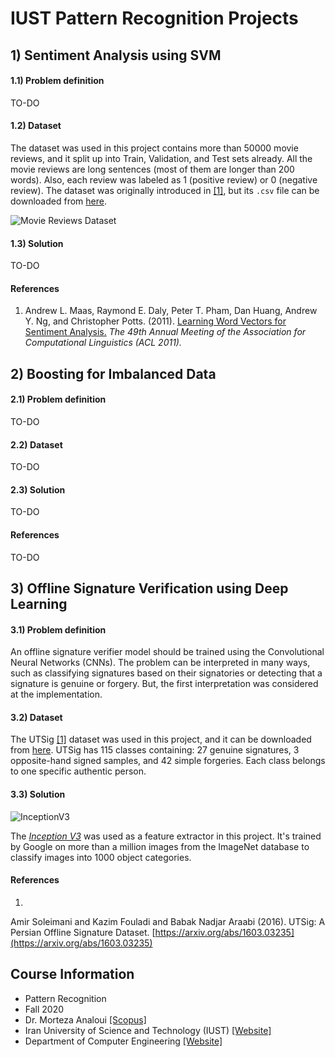 # IUST Pattern Recognition Projects
## 1) Sentiment Analysis using SVM

#### 1.1) Problem definition

TO-DO

#### 1.2) Dataset

The dataset was used in this project contains more than 50000 movie reviews, and it split up into Train, Validation, and Test sets already. All the movie reviews are long sentences (most of them are longer than 200 words). Also, each review was labeled as 1 (positive review) or 0 (negative review).  The dataset was originally introduced in [[1]](http://ai.stanford.edu/~amaas/data/sentiment/), but its `.csv` file can be downloaded from [here](https://www.kaggle.com/columbine/imdb-dataset-sentiment-analysis-in-csv-format).

![Movie Reviews Dataset](https://drive.google.com/uc?id=1wKr65vtfHEIPSr74CCeGw-FJEaq9_qZr)

#### 1.3) Solution

TO-DO

#### References

1. Andrew L. Maas, Raymond E. Daly, Peter T. Pham, Dan Huang, Andrew Y. Ng, and Christopher Potts. (2011). [Learning Word Vectors for Sentiment Analysis.](http://ai.stanford.edu/~amaas/papers/wvSent_acl2011.pdf) *The 49th Annual Meeting of the Association for Computational Linguistics (ACL 2011).*

## 2) Boosting for Imbalanced Data

#### 2.1) Problem definition

TO-DO

#### 2.2) Dataset

TO-DO

#### 2.3) Solution

TO-DO

#### References

TO-DO

## 3) Offline Signature Verification using Deep Learning

#### 3.1) Problem definition

An offline signature verifier model should be trained using the Convolutional Neural Networks (CNNs). The problem can be interpreted in many ways, such as classifying signatures based on their signatories or detecting that a signature is genuine or forgery. But, the first interpretation was considered at the implementation.

#### 3.2) Dataset

The UTSig [[1]](http://mlcm.ut.ac.ir/Datasets.html) dataset was used in this project, and it can be downloaded from [here](https://drive.google.com/drive/u/1/folders/0B0CjHfsXJLLObEZFNVdoMlFIODg). UTSig has 115 classes containing: 27 genuine signatures, 3 opposite-hand signed samples, and 42 simple forgeries. Each class belongs to one specific authentic person.

#### 3.3) Solution

![InceptionV3](https://drive.google.com/uc?id=18c3Q5kx58NGvHZEmIw13jc8APi18FMDI)

The [*Inception V3*](https://keras.io/api/applications/inceptionv3/) was used as a feature extractor in this project. It's trained by Google on more than a million images from the ImageNet database to classify images into 1000 object categories.

#### References

1. 
  Amir Soleimani and Kazim Fouladi and Babak Nadjar Araabi (2016). UTSig: A Persian Offline Signature Dataset. [https://arxiv.org/abs/1603.03235](https://arxiv.org/abs/1603.03235)

## Course Information
* Pattern Recognition
* Fall 2020
* Dr. Morteza Analoui [[Scopus]](https://www.scopus.com/authid/detail.uri?authorId=16835800400)
* Iran University of Science and Technology (IUST) [[Website]](http://www.iust.ac.ir)
* Department of Computer Engineering [[Website]](http://ce-inter.iust.ac.ir)
